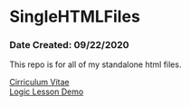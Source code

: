 <h1>SingleHTMLFiles</h1>
<h3>Date Created: 09/22/2020</h3>
<p>This repo is for all of my standalone html files.</p>
<a href="https://jingenito.github.io/SingleHTMLFiles/cv.html" target="_blank">Cirriculum Vitae</a><br/>
<a href="https://jingenito.github.io/SingleHTMLFiles/ProjectBrbk/logic_lesson.html" target="_blank">Logic Lesson Demo</a>

